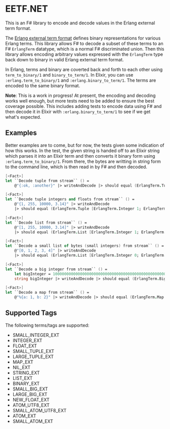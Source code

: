 # EETF.NET
 
This is an F# library to encode and decode values in the Erlang external term format.
 
The [Erlang external term format](https://www.erlang.org/doc/apps/erts/erl_ext_dist.html) defines binary representations for various Erlang terms. This library allows F# to decode a subset of these terms to an F# `ErlangTerm` datatype, which is a normal F# discriminated union. Then this library allows encoding arbitrary values expressed with the `ErlangTerm` type back down to binary in valid Erlang external term format.

In Erlang, terms and binary are coverted back and forth to each other using `term_to_binary/1` and `binary_to_term/1`. In Elixir, you can use `:erlang.term_to_binary/1` and `:erlang.binary_to_term/1`. The terms are encoded to the same binary format.

**Note**: This is a work in progress! At present, the encoding and decoding works well enough, but more tests need to be added to ensure the best coverage possible. This includes adding tests to encode data using F# and then decode it in Elixir with `:erlang.binary_to_term/1` to see if we get what's expected.

## Examples

Better examples are to come, but for now, the tests given some indication of how this works. In the test, the given string is handed off to an Elixir string which parses it into an Elixir term and then converts it binary form using `:erlang.term_to_binary/1`. From there, the bytes are writting in string form to the command line, which is then read in by F# and then decoded.

```fsharp
[<Fact>]
let ``Decode tuple from stream`` () =
    @"{:ok, :another}" |> writeAndDecode |> should equal (ErlangTerm.Tuple [ErlangTerm.Atom "ok"; ErlangTerm.Atom "another"])

[<Fact>]
let ``Decode tuple integers and floats from stream`` () =
    @"{1, 255, 10000, 3.14}" |> writeAndDecode
    |> should equal (ErlangTerm.Tuple [ErlangTerm.Integer 1; ErlangTerm.Integer 255; ErlangTerm.Integer 10_000; ErlangTerm.Float 3.14])

[<Fact>]
let ``Decode list from stream`` () =
    @"[1, 255, 10000, 3.14]" |> writeAndDecode
    |> should equal (ErlangTerm.List [ErlangTerm.Integer 1; ErlangTerm.Integer 255; ErlangTerm.Integer 10_000; ErlangTerm.Float 3.14])

[<Fact>]
let ``Decode a small list of bytes (small integers) from stream`` () =
    @"[0, 1, 2, 3, 4]" |> writeAndDecode
    |> should equal (ErlangTerm.List [ErlangTerm.Integer 0; ErlangTerm.Integer 1; ErlangTerm.Integer 2; ErlangTerm.Integer 3; ErlangTerm.Integer 4])

[<Fact>]
let ``Decode a big integer from stream`` () =
    let bigInteger = 100000000000000000000000000000000000000000000000000000I
    string bigInteger |> writeAndDecode |> should equal (ErlangTerm.BigInteger bigInteger)

[<Fact>]
let ``Decode a map from stream`` () =
    @"%{a: 1, b: 2}" |> writeAndDecode |> should equal (ErlangTerm.Map [(ErlangTerm.Atom "a", ErlangTerm.Integer 1); (ErlangTerm.Atom "b", ErlangTerm.Integer 2)])
```

## Supported Tags

The following terms/tags are supported:
* SMALL_INTEGER_EXT
* INTEGER_EXT
* FLOAT_EXT
* SMALL_TUPLE_EXT
* LARGE_TUPLE_EXT
* MAP_EXT
* NIL_EXT
* STRING_EXT
* LIST_EXT
* BINARY_EXT
* SMALL_BIG_EXT
* LARGE_BIG_EXT
* NEW_FLOAT_EXT
* ATOM_UTF8_EXT
* SMALL_ATOM_UTF8_EXT
* ATOM_EXT
* SMALL_ATOM_EXT
